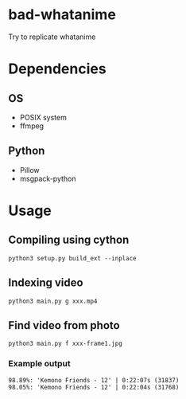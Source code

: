 # bad-whatanime
Try to replicate whatanime

# Dependencies
## OS
- POSIX system
- ffmpeg

## Python
- Pillow
- msgpack-python

# Usage

## Compiling using cython
`python3 setup.py build_ext --inplace`

## Indexing video
`python3 main.py g xxx.mp4`

## Find video from photo
`python3 main.py f xxx-frame1.jpg`

### Example output

	98.89%: 'Kemono Friends - 12' | 0:22:07s (31837)
	98.05%: 'Kemono Friends - 12' | 0:22:04s (31768)

